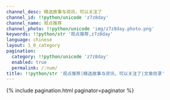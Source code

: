 ```yaml
---
channel_desc: 精选故事与资讯，可以关注了
channel_id: !!python/unicode 'z7z8day'
channel_name: 观点推荐
channel_photo: !!python/unicode 'img/z7z8day.photo.png'
keywords: !!python/str '观点推荐,z7z8day'
language: chinese
layout: 1_0_category
pagination:
  category: !!python/unicode 'z7z8day'
  enabled: true
  permalink: /:num/
title: !!python/str '观点推荐|精选故事与资讯，可以关注了|文章目录'
---
```

{% include pagination.html paginator=paginator %}